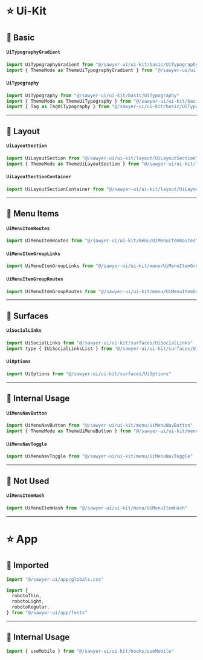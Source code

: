 # ⭐️ Ui-Kit

## 🔰 Basic

#### `UiTypographyGradient`
```ts
import UiTypographyGradient from "@/sawyer-ui/ui-kit/basic/UiTypographyGradient"
import { ThemeMode as ThemeUiTypographyGradient } from "@/sawyer-ui/ui-kit/basic/UiTypographyGradient"
```

#### `UiTypography`
```ts
import UiTypography from "@/sawyer-ui/ui-kit/basic/UiTypography"
import { ThemeMode as ThemeUiTypography } from "@/sawyer-ui/ui-kit/basic/UiTypography"
import { Tag as TagUiTypography } from "@/sawyer-ui/ui-kit/basic/UiTypography"
```

---

## 🔰 Layout

#### `UiLayoutSection`
```ts
import UiLayoutSection from "@/sawyer-ui/ui-kit/layout/UiLayoutSection"
import { ThemeMode as ThemeUiLayoutSection } from "@/sawyer-ui/ui-kit/layout/UiLayoutSection"
```

#### `UiLayoutSectionContainer`
```ts
import UiLayoutSectionContainer from "@/sawyer-ui/ui-kit/layout/UiLayoutSectionContainer"
```

---

## 🔰 Menu Items

#### `UiMenuItemRoutes`
```ts
import UiMenuItemRoutes from "@/sawyer-ui/ui-kit/menu/UiMenuItemRoutes"
```

#### `UiMenuItemGroupLinks`
```ts
import UiMenuItemGroupLinks from "@/sawyer-ui/ui-kit/menu/UiMenuItemGroupLinks"
```

#### `UiMenuItemGroupRoutes`
```ts
import UiMenuItemGroupRoutes from "@/sawyer-ui/ui-kit/menu/UiMenuItemGroupRoutes"
```

---

## 🔰 Surfaces

#### `UiSocialLinks`
```js
import UiSocialLinks from "@/sawyer-ui/ui-kit/surfaces/UiSocialLinks"
import type { IUiSocialLinksList } from "@/sawyer-ui/ui-kit/surfaces/UiSocialLinks"
```

#### `UiOptions`
```ts
import UiOptions from "@/sawyer-ui/ui-kit/surfaces/UiOptions"
```

---

## 🔰 Internal Usage

#### `UiMenuNavButton`
```ts
import UiMenuNavButton from "@/sawyer-ui/ui-kit/menu/UiMenuNavButton"
import { ThemeMode as ThemeUiMenuButton } from "@/sawyer-ui/ui-kit/menu/UiMenuNavButton"
```

#### `UiMenuNavToggle`

```ts
import UiMenuNavToggle from "@/sawyer-ui/ui-kit/menu/UiMenuNavToggle"
```

---

## 🔰 Not Used

#### `UiMenuItemHash`
```ts
import UiMenuItemHash from "@/sawyer-ui/ui-kit/menu/UiMenuItemHash"
```

---

# ⭐️ App

## 🔰 Imported

```ts
import "@/sawyer-ui/app/globals.css"
```

```ts
import {
  robotoThin,
  robotoLight,
  robotoRegular,
} from "@/sawyer-ui/app/fonts"
```

---

## 🔰 Internal Usage

```ts
import { useMobile } from "@/sawyer-ui/ui-kit/hooks/useMobile"
```
